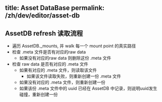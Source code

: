 title: Asset DataBase
permalink: /zh/dev/editor/asset-db
---

## AssetDB refresh 读取流程

 - 遍历 AssetDB._mounts, 并 walk 每一个 mount point 的真实路径
 - 检查 .meta 文件是否有对应的raw data
   - 如果没有对应的raw data 则删除这份 .meta 文件
 - 检查 raw data 是否有对应的 .meta 文件
   - 如果有对应的 .meta 文件，则读取该文件
     - 如果该文件读取失败，则重新创建一份 .meta 文件
   - 如果没有对应的 .meta 文件，则重新创建一份
   - 如果该份 .meta 文件中的 uuid 已经在 AssetDB 中记录，则说明uuid发生碰撞，重新创建一份
